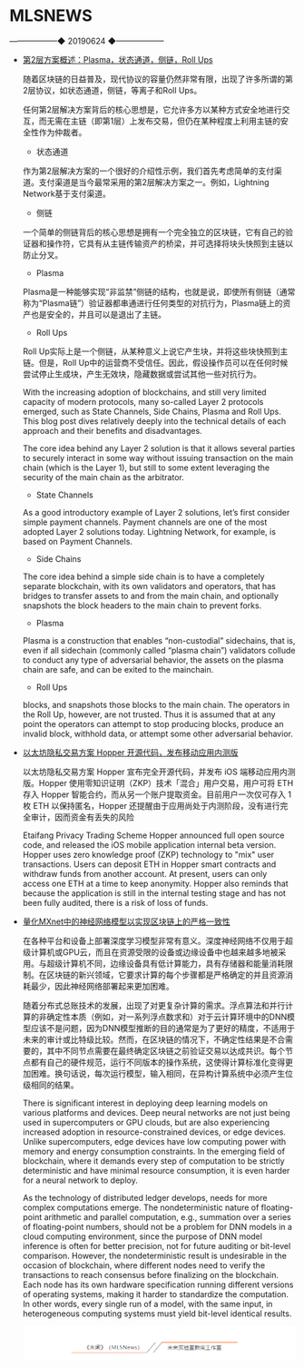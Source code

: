 # ​MLSNEWS
——————◆
20190624
◆——————
* [第2层方案概述：Plasma，状态通道，侧链，Roll Ups](https://nearprotocol.com/blog/layer-2/)

  随着区块链的日益普及，现代协议的容量仍然非常有限，出现了许多所谓的第2层协议，如状态通道，侧链，等离子和Roll Ups。

  任何第2层解决方案背后的核心思想是，它允许多方以某种方式安全地进行交互，而无需在主链（即第1层）上发布交易，但仍在某种程度上利用主链的安全性作为仲裁者。
  * 状态通道
  
  作为第2层解决方案的一个很好的介绍性示例，我们首先考虑简单的支付渠道。支付渠道是当今最常采用的第2层解决方案之一。例如，Lightning Network基于支付渠道。
  * 侧链

  一个简单的侧链背后的核心思想是拥有一个完全独立的区块链，它有自己的验证器和操作符，它具有从主链传输资产的桥梁，并可选择将块头快照到主链以防止分叉。
  * Plasma

  Plasma是一种能够实现“非监禁”侧链的结构，也就是说，即使所有侧链（通常称为“Plasma链”）验证器都串通进行任何类型的对抗行为，Plasma链上的资产也是安全的，并且可以是退出了主链。
  * Roll Ups

  Roll Up实际上是一个侧链，从某种意义上说它产生块，并将这些块快照到主链。但是，Roll Up中的运营商不受信任。因此，假设操作员可以在任何时候尝试停止生成块，产生无效块，隐藏数据或尝试其他一些对抗行为。

  With the increasing adoption of blockchains, and still very limited capacity of modern protocols, many so-called Layer 2 protocols emerged, such as State Channels, Side Chains, Plasma and Roll Ups. This blog post dives relatively deeply into the technical details of each approach and their benefits and disadvantages.

  The core idea behind any Layer 2 solution is that it allows several parties to securely interact in some way without issuing transaction on the main chain (which is the Layer 1), but still to some extent leveraging the security of the main chain as the arbitrator.

  * State Channels

  As a good introductory example of Layer 2 solutions, let’s first consider simple payment channels. Payment channels are one of the most adopted Layer 2 solutions today. Lightning Network, for example, is based on Payment Channels.

  * Side Chains
  
  The core idea behind a simple side chain is to have a completely separate blockchain, with its own validators and operators, that has bridges to transfer assets to and from the main chain, and optionally snapshots the block headers to the main chain to prevent forks.
  * Plasma

  Plasma is a construction that enables “non-custodial” sidechains, that is, even if all sidechain (commonly called “plasma chain”) validators collude to conduct any type of adversarial behavior, the assets on the plasma chain are safe, and can be exited to the mainchain.
  
  *  Roll Ups

  blocks, and snapshots those blocks to the main chain. The operators in the Roll Up, however, are not trusted. Thus it is assumed that at any point the operators can attempt to stop producing blocks, produce an invalid block, withhold data, or attempt some other adversarial behavior.
* [以太坊隐私交易方案 Hopper 开源代码，发布移动应用内测版](https://medium.com/argenthq/introducing-hopper-mobile-web-friendly-privacy-for-ethereum-d02a8c400dad)

  以太坊隐私交易方案 Hopper 宣布完全开源代码，并发布 iOS 端移动应用内测版。Hopper 使用零知识证明（ZKP）技术「混合」用户交易，用户可将 ETH 存入 Hopper 智能合约，而从另一个账户提取资金。目前用户一次仅可存入 1 枚 ETH 以保持匿名，Hopper 还提醒由于应用尚处于内测阶段，没有进行完全审计，因而资金有丢失的风险

  Etaifang Privacy Trading Scheme Hopper announced full open source code, and released the iOS mobile application internal beta version. Hopper uses zero knowledge proof (ZKP) technology to "mix" user transactions. Users can deposit ETH in Hopper smart contracts and withdraw funds from another account. At present, users can only access one ETH at a time to keep anonymity. Hopper also reminds that because the application is still in the internal testing stage and has not been fully audited, there is a risk of loss of funds.
* [量化MXnet中的神经网络模型以实现区块链上的严格一致性](https://medium.com/apache-mxnet/quantizing-neural-network-models-in-mxnet-for-strict-consistency-on-blockchain-b5c950674866?nsukey=DSIYRmvZGS6V2ILcCAy5W6Kv967TWVKC0JUY2LR7neobW7%2Fw%2FvMLAgesfHMUXgZmlU4kJTf9Dyx0TktiV1TzVGcalc%2F8Fi57h0YrvSh8iLJwsSbDkdzz138OZWOvPcIqZFw%2BF3rJ%2FrgidaTqAlTTb4ShXR42R5X6tWFdskx0HOElUxUj%2FCJcn86cIuWGxAwdtAdaWoZPbUuSVLjdUM6AIQ%3D%3D)

  在各种平台和设备上部署深度学习模型非常有意义。深度神经网络不仅用于超级计算机或GPU云，而且在资源受限的设备或边缘设备中也越来越多地被采用。与超级计算机不同，边缘设备具有低计算能力，具有存储器和能量消耗限制。在区块链的新兴领域，它要求计算的每个步骤都是严格确定的并且资源消耗最少，因此神经网络部署起来更加困难。

  随着分布式总账技术的发展，出现了对更复杂计算的需求。浮点算法和并行计算的非确定性本质（例如，对一系列浮点数求和）对于云计算环境中的DNN模型应该不是问题，因为DNN模型推断的目的通常是为了更好的精度，不适用于未来的审计或比特级比较。然而，在区块链的情况下，不确定性结果是不合需要的，其中不同节点需要在最终确定区块链之前验证交易以达成共识。每个节点都有自己的硬件规范，运行不同版本的操作系统，这使得计算标准化变得更加困难。换句话说，每次运行模型，输入相同，在异构计算系统中必须产生位级相同的结果。

  There is significant interest in deploying deep learning models on various platforms and devices. Deep neural networks are not just being used in supercomputers or GPU clouds, but are also experiencing increased adoption in resource-constrained devices, or edge devices. Unlike supercomputers, edge devices have low computing power with memory and energy consumption constraints. In the emerging field of blockchain, where it demands every step of computation to be strictly deterministic and have minimal resource consumption, it is even harder for a neural network to deploy.

  As the technology of distributed ledger develops, needs for more complex computations emerge. The nondeterministic nature of floating-point arithmetic and parallel computation, e.g., summation over a series of floating-point numbers, should not be a problem for DNN models in a cloud computing environment, since the purpose of DNN model inference is often for better precision, not for future auditing or bit-level comparison. However, the nondeterministic result is undesirable in the occasion of blockchain, where different nodes need to verify the transactions to reach consensus before finalizing on the blockchain. Each node has its own hardware specification running different versions of operating systems, making it harder to standardize the computation. In other words, every single run of a model, with the same input, in heterogeneous computing systems must yield bit-level identical results. 
  
  ![](/image/footlogo.png)
